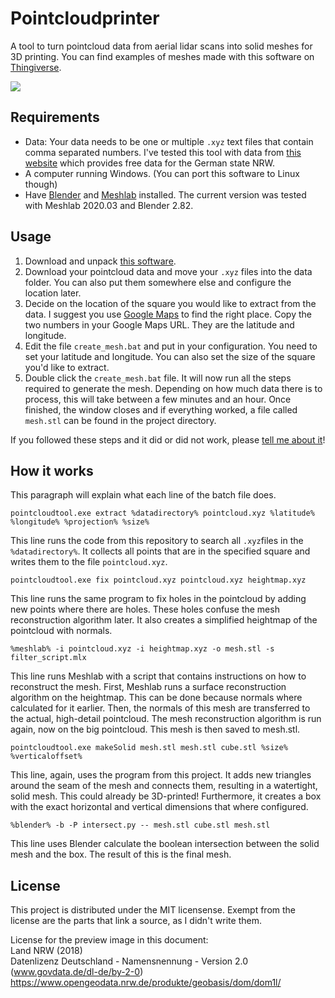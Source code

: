 # Pointcloudprinter
A tool to turn pointcloud data from aerial lidar scans into solid meshes for 3D printing.
You can find examples of meshes made with this software on [Thingiverse](https://www.thingiverse.com/thing:2993625).

![](https://i.imgur.com/LaZ5C9A.jpg)

## Requirements
- Data: Your data needs to be one or multiple `.xyz` text files that contain comma separated numbers. I've tested this tool with data from [this website](https://www.opengeodata.nrw.de/produkte/geobasis/dom/dom1l/) which provides free data for the German state NRW.
- A computer running Windows. (You can port this software to Linux though)
- Have [Blender](https://www.blender.org/download/) and [Meshlab](http://www.meshlab.net/#download) installed.
The current version was tested with Meshlab 2020.03 and Blender 2.82.

## Usage
1. Download and unpack [this software](https://github.com/marian42/pointcloudprinter/releases/download/1.2/pointcloudtool.zip).
2. Download your pointcloud data and move your `.xyz` files into the data folder. You can also put them somewhere else and configure the location later.
3. Decide on the location of the square you would like to extract from the data. I suggest you use [Google Maps](https://www.google.com/maps/) to find the right place. Copy the two numbers in your Google Maps URL. They are the latitude and longitude.
4. Edit the file `create_mesh.bat` and put in your configuration. You need to set your latitude and longitude. You can also set the size of the square you'd like to extract.
5. Double click the `create_mesh.bat` file. It will now run all the steps required to generate the mesh. Depending on how much data there is to process, this will take between a few minutes and an hour. Once finished, the window closes and if everything worked, a file called `mesh.stl` can be found in the project directory.

If you followed these steps and it did or did not work, please [tell me about it](mailto:mail@marian42.de)!

## How it works
This paragraph will explain what each line of the batch file does.

	pointcloudtool.exe extract %datadirectory% pointcloud.xyz %latitude% %longitude% %projection% %size%

This line runs the code from this repository to search all `.xyz`files in the `%datadirectory%`. It collects all points that are in the specified square and writes them to the file `pointcloud.xyz`.

	pointcloudtool.exe fix pointcloud.xyz pointcloud.xyz heightmap.xyz

This line runs the same program to fix holes in the pointcloud by adding new points where there are holes.
These holes confuse the mesh reconstruction algorithm later. It also creates a simplified heightmap of the pointcloud with normals.

	%meshlab% -i pointcloud.xyz -i heightmap.xyz -o mesh.stl -s filter_script.mlx

This line runs Meshlab with a script that contains instructions on how to reconstruct the mesh.
First, Meshlab runs a surface reconstruction algorithm on the heightmap.
This can be done because normals where calculated for it earlier.
Then, the normals of this mesh are transferred to the actual, high-detail pointcloud.
The mesh reconstruction algorithm is run again, now on the big pointcloud.
This mesh is then saved to mesh.stl.

	pointcloudtool.exe makeSolid mesh.stl mesh.stl cube.stl %size% %verticaloffset%
	
This line, again, uses the program from this project.
It adds new triangles around the seam of the mesh and connects them, resulting in a watertight, solid mesh. This could already be 3D-printed!
Furthermore, it creates a box with the exact horizontal and vertical dimensions that where configured.

	%blender% -b -P intersect.py -- mesh.stl cube.stl mesh.stl

This line uses Blender calculate the boolean intersection between the solid mesh and the box. The result of this is the final mesh.

## License

This project is distributed under the MIT licensense. Exempt from the license are the parts that link a source, as I didn't write them.

License for the preview image in this document:   
Land NRW (2018)   
Datenlizenz Deutschland - Namensnennung - Version 2.0 (www.govdata.de/dl-de/by-2-0)   
https://www.opengeodata.nrw.de/produkte/geobasis/dom/dom1l/   

